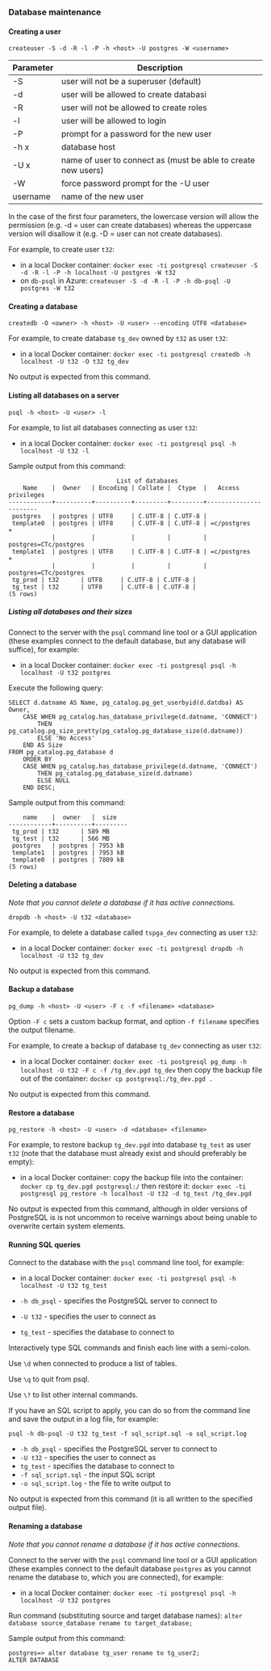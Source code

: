 ### Database maintenance

#### Creating a user

`createuser -S -d -R -l -P -h <host> -U postgres -W <username>`

Parameter | Description
--------- | -----------
-S        | user will not be a superuser (default)
-d        | user will be allowed to create databasi
-R        | user will not be allowed to create roles
-l        | user will be allowed to login
-P        | prompt for a password for the new user
-h x      | database host
-U x      | name of user to connect as (must be able to create new users)
-W        | force password prompt for the -U user
username  | name of the new user

In the case of the first four parameters, the lowercase version will allow the permission (e.g. -d = user can create databases) whereas the uppercase version will disallow it (e.g. -D = user can not create databases).

For example, to create user `t32`:
   * in a local Docker container: `docker exec -ti postgresql createuser -S -d -R -l -P -h localhost -U postgres -W t32`
   * on `db-psql` in Azure: `createuser -S -d -R -l -P -h db-psql -U postgres -W t32`

#### Creating a database

`createdb -O <owner> -h <host> -U <user> --encoding UTF8 <database>`

For example, to create database `tg_dev` owned by `t32` as user `t32`:
   * in a local Docker container: `docker exec -ti postgresql createdb -h localhost -U t32 -O t32 tg_dev`

No output is expected from this command.

#### Listing all databases on a server

`psql -h <host> -U <user> -l`

For example, to list all databases connecting as user `t32`:
   * in a local Docker container: `docker exec -ti postgresql psql -h localhost -U t32 -l`

Sample output from this command:

```
                              List of databases
    Name    |  Owner   | Encoding | Collate |  Ctype  |   Access privileges
------------+----------+----------+---------+---------+-----------------------
 postgres   | postgres | UTF8     | C.UTF-8 | C.UTF-8 |
 template0  | postgres | UTF8     | C.UTF-8 | C.UTF-8 | =c/postgres          +
            |          |          |         |         | postgres=CTc/postgres
 template1  | postgres | UTF8     | C.UTF-8 | C.UTF-8 | =c/postgres          +
            |          |          |         |         | postgres=CTc/postgres
 tg_prod | t32      | UTF8     | C.UTF-8 | C.UTF-8 |
 tg_test | t32      | UTF8     | C.UTF-8 | C.UTF-8 |
(5 rows)
```

##### Listing all databases and their sizes

Connect to the server with the `psql` command line tool or a GUI application (these examples connect to the default database, but any database will suffice), for example:
   * in a local Docker container: `docker exec -ti postgresql psql -h localhost -U t32 postgres`

Execute the following query:

```
SELECT d.datname AS Name, pg_catalog.pg_get_userbyid(d.datdba) AS Owner,
    CASE WHEN pg_catalog.has_database_privilege(d.datname, 'CONNECT')
        THEN pg_catalog.pg_size_pretty(pg_catalog.pg_database_size(d.datname))
        ELSE 'No Access'
    END AS Size
FROM pg_catalog.pg_database d
    ORDER BY
    CASE WHEN pg_catalog.has_database_privilege(d.datname, 'CONNECT')
        THEN pg_catalog.pg_database_size(d.datname)
        ELSE NULL
    END DESC;
```

Sample output from this command:

```
    name    |  owner   |  size
------------+----------+---------
 tg_prod | t32      | 589 MB
 tg_test | t32      | 566 MB
 postgres   | postgres | 7953 kB
 template1  | postgres | 7953 kB
 template0  | postgres | 7809 kB
(5 rows)
```

#### Deleting a database

_Note that you cannot delete a database if it has active connections._

`dropdb -h <host> -U t32 <database>`

For example, to delete a database called `tspga_dev` connecting as user `t32`:
   * in a local Docker container: `docker exec -ti postgresql dropdb -h localhost -U t32 tg_dev`

No output is expected from this command.

#### Backup a database

`pg_dump -h <host> -U <user> -F c -f <filename> <database>`

Option `-F c` sets a custom backup format, and option `-f filename` specifies the output filename.

For example, to create a backup of database `tg_dev` connecting as user `t32`:
   * in a local Docker container: `docker exec -ti postgresql pg_dump -h localhost -U t32 -F c -f /tg_dev.pgd tg_dev`
     then copy the backup file out of the container: `docker cp postgresql:/tg_dev.pgd .`

No output is expected from this command.

#### Restore a database

`pg_restore -h <host> -U <user> -d <database> <filename>`

For example, to restore backup `tg_dev.pgd` into database `tg_test` as user `t32` (note that the database must already exist and should preferably be empty):
   * in a local Docker container:
     copy the backup file into the container: `docker cp tg_dev.pgd postgresql:/`
     then restore it: `docker exec -ti postgresql pg_restore -h localhost -U t32 -d tg_test /tg_dev.pgd`

No output is expected from this command, although in older versions of PostgreSQL is is not uncommon to receive warnings about being unable to overwrite certain system elements.

#### Running SQL queries

Connect to the database with the `psql` command line tool, for example:
   * in a local Docker container: `docker exec -ti postgresql psql -h localhost -U t32 tg_test`

   * `-h db_psql` - specifies the PostgreSQL server to connect to
   * `-U t32` - specifies the user to connect as
   * `tg_test` - specifies the database to connect to

Interactively type SQL commands and finish each line with a semi-colon.

Use `\d` when connected to produce a list of tables.

Use `\q` to quit from psql.

Use `\?` to list other internal commands.

If you have an SQL script to apply, you can do so from the command line and save the output in a log file, for example:

`psql -h db-psql -U t32 tg_test -f sql_script.sql -o sql_script.log`

   * `-h db_psql` - specifies the PostgreSQL server to connect to
   * `-U t32` - specifies the user to connect as
   * `tg_test` - specifies the database to connect to
   * `-f sql_script.sql` - the input SQL script
   * `-o sql_script.log` - the file to write output to

No output is expected from this command (it is all written to the specified output file).

#### Renaming a database

_Note that you cannot rename a database if it has active connections._

Connect to the server with the `psql` command line tool or a GUI application (these examples connect to the default database `postgres` as you cannot rename the database to, which you are connected), for example:
   * in a local Docker container: `docker exec -ti postgresql psql -h localhost -U t32 postgres`

Run command (substituting source and target database names): `alter database source_database rename to target_database;`

Sample output from this command:

```
postgres=> alter database tg_user rename to tg_user2;
ALTER DATABASE
```
